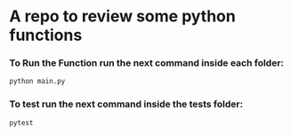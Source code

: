 # A repo to review some python functions

### To Run the Function run the next command inside each folder:

```bash
python main.py
```
### To test run the next command inside the tests folder:

```bash
pytest
```
 